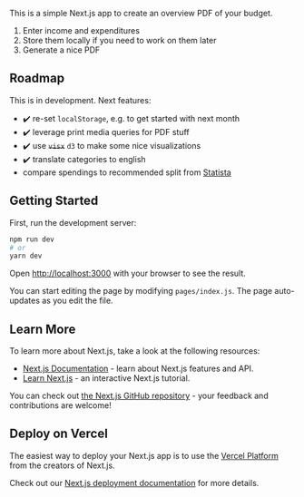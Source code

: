 This is a simple Next.js app to create an overview PDF of your budget.

1. Enter income and expenditures
2. Store them locally if you need to work on them later
3. Generate a nice PDF

## Roadmap

This is in development. Next features:

* :heavy_check_mark: re-set `localStorage`, e.g. to get started with next month
* :heavy_check_mark: leverage print media queries for PDF stuff
* :heavy_check_mark: use ~~`visx`~~ `d3` to make some nice visualizations
* :heavy_check_mark: translate categories to english
* compare spendings to recommended split from [Statista](https://de.statista.com/statistik/daten/studie/164774/umfrage/konsumausgaben-private-haushalte/)

## Getting Started

First, run the development server:

```bash
npm run dev
# or
yarn dev
```

Open [http://localhost:3000](http://localhost:3000) with your browser to see the result.

You can start editing the page by modifying `pages/index.js`. The page auto-updates as you edit the file.

## Learn More

To learn more about Next.js, take a look at the following resources:

- [Next.js Documentation](https://nextjs.org/docs) - learn about Next.js features and API.
- [Learn Next.js](https://nextjs.org/learn) - an interactive Next.js tutorial.

You can check out [the Next.js GitHub repository](https://github.com/vercel/next.js/) - your feedback and contributions are welcome!

## Deploy on Vercel

The easiest way to deploy your Next.js app is to use the [Vercel Platform](https://vercel.com/import?utm_medium=default-template&filter=next.js&utm_source=create-next-app&utm_campaign=create-next-app-readme) from the creators of Next.js.

Check out our [Next.js deployment documentation](https://nextjs.org/docs/deployment) for more details.
